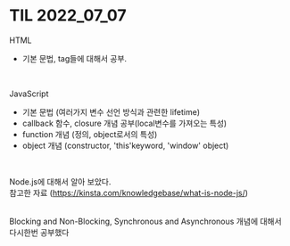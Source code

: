 # TIL 2022_07_07
HTML
- 기본 문법, tag들에 대해서 공부.
<br> 

JavaScript
- 기본 문법 (여러가지 변수 선언 방식과 관련한 lifetime)
- callback 함수, closure 개념 공부(local변수를 가져오는 특성)
- function 개념 (정의, object로서의 특성)
- object 개념 (constructor, 'this'keyword, 'window' object)
<br>

Node.js에 대해서 알아 보았다.  
참고한 자료 (https://kinsta.com/knowledgebase/what-is-node-js/)


<br>
Blocking and Non-Blocking,  
Synchronous and Asynchronous 개념에 대해서 다시한번 공부했다